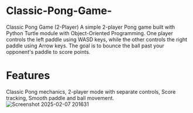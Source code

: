 # Classic-Pong-Game-
Classic Pong Game (2-Player)
A simple 2-player Pong game built with Python Turtle module with Object-Oriented Programming.
One player controls the left paddle using WASD keys,
while the other controls the right paddle using Arrow keys. 
The goal is to bounce the ball past your opponent's paddle to score points.
# Features
Classic Pong mechanics, 
2-player mode with separate controls,
Score tracking,
Smooth paddle and ball movement.
![Screenshot 2025-02-07 201631](https://github.com/user-attachments/assets/bdf0e9c5-20c5-41bf-bd18-5319a527d50d)
